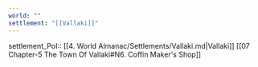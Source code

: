 ```yaml
---
world: ""
settlement: "[[Vallaki]]"
---
```

settlement_PoI:: [[4. World Almanac/Settlements/Vallaki.md|Vallaki]]
[[07 Chapter-5 The Town Of Vallaki#N6. Coffin Maker's Shop]]